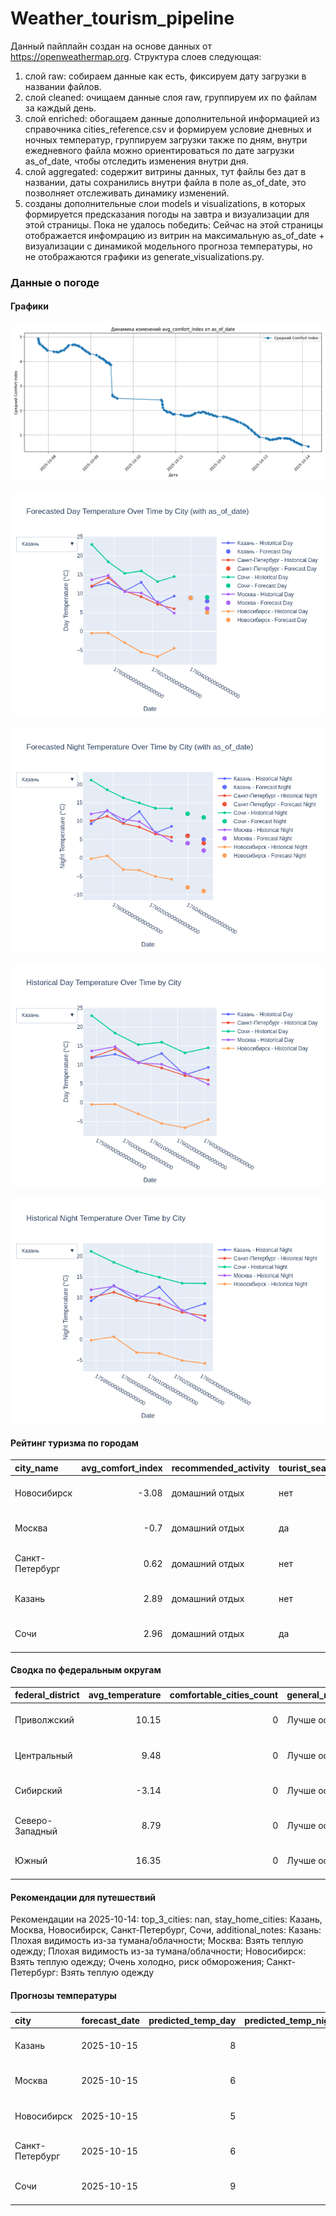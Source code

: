 # Weather_tourism_pipeline
Данный пайплайн создан на основе данных от https://openweathermap.org.
Структура слоев следующая:
  1) слой raw: 
  собираем данные как есть, фиксируем дату загрузки в названии файлов.
  2) слой cleaned:
  очищаем данные слоя raw, группируем их по файлам за каждый день.
  3) слой enriched:
  обогащаем данные дополнительной информацией из справочника cities_reference.csv и формируем условие дневных и ночных температур,
  группируем загрузки также по дням, внутри ежедневного файла можно ориентироваться по дате загрузки as_of_date, чтобы отследить изменения внутри дня.
  4) слой aggregated:
   содержит витрины данных, тут файлы без дат в названии, даты сохранились внутри файла в поле as_of_date, это позволняет отслеживать динамику изменений.
  6) созданы дополнительные слои models и visualizations, в которых формируется предсказания погоды на завтра и визуализации для этой страницы.
  Пока не удалось победить: Сейчас на этой страницы отображается инфомрацию из витрин на максимальную as_of_date + визуализации с динамикой модельного прогноза температуры, 
  но не отображаются графики из generate_visualizations.py.
<!-- WEATHER DATA START -->
### Данные о погоде

#### Графики
![Comfort Index Trend](data/visualizations/comfort_index_trend.png)

![Forecasted Day Temperature](data/visualizations/forecasted_day_temperature.png)

![Forecasted Night Temperature](data/visualizations/forecasted_night_temperature.png)

![Historical Day Temperature](data/visualizations/historical_day_temperature.png)

![Historical Night Temperature](data/visualizations/historical_night_temperature.png)

#### Рейтинг туризма по городам
| city_name       |   avg_comfort_index | recommended_activity   | tourist_season_match   | tourism_season   | tour_recommendation       | as_of_date          |
|:----------------|--------------------:|:-----------------------|:-----------------------|:-----------------|:--------------------------|:--------------------|
| Новосибирск     |               -3.08 | домашний отдых         | нет                    | Июнь-Август      | домашний отдых вне сезона | 2025-10-14 03:13:00 |
| Москва          |               -0.7  | домашний отдых         | да                     | Круглогодично    | домашний отдых в сезон    | 2025-10-14 03:13:00 |
| Санкт-Петербург |                0.62 | домашний отдых         | нет                    | Май-Сентябрь     | домашний отдых вне сезона | 2025-10-14 03:13:00 |
| Казань          |                2.89 | домашний отдых         | нет                    | Май-Сентябрь     | домашний отдых вне сезона | 2025-10-14 03:13:00 |
| Сочи            |                2.96 | домашний отдых         | да                     | Май-Октябрь      | домашний отдых в сезон    | 2025-10-14 03:13:00 |

#### Сводка по федеральным округам
| federal_district   |   avg_temperature |   comfortable_cities_count | general_recommendation   | as_of_date          |
|:-------------------|------------------:|---------------------------:|:-------------------------|:--------------------|
| Приволжский        |             10.15 |                          0 | Лучше остаться дома      | 2025-10-14 03:13:00 |
| Центральный        |              9.48 |                          0 | Лучше остаться дома      | 2025-10-14 03:13:00 |
| Сибирский          |             -3.14 |                          0 | Лучше остаться дома      | 2025-10-14 03:13:00 |
| Северо-Западный    |              8.79 |                          0 | Лучше остаться дома      | 2025-10-14 03:13:00 |
| Южный              |             16.35 |                          0 | Лучше остаться дома      | 2025-10-14 03:13:00 |

#### Рекомендации для путешествий
Рекомендации на 2025-10-14: top_3_cities: nan, stay_home_cities: Казань, Москва, Новосибирск, Санкт-Петербург, Сочи, additional_notes: Казань: Плохая видимость из-за тумана/облачности; Москва: Взять теплую одежду; Плохая видимость из-за тумана/облачности; Новосибирск: Взять теплую одежду; Очень холодно, риск обморожения; Санкт-Петербург: Взять теплую одежду

#### Прогнозы температуры
| city            | forecast_date   |   predicted_temp_day |   predicted_temp_night | model_type       | as_of_date          |
|:----------------|:----------------|---------------------:|-----------------------:|:-----------------|:--------------------|
| Казань          | 2025-10-15      |                    8 |                      5 | LinearRegression | 2025-10-14 03:14:07 |
| Москва          | 2025-10-15      |                    6 |                      2 | LinearRegression | 2025-10-14 03:14:07 |
| Новосибирск     | 2025-10-15      |                    5 |                     -9 | LinearRegression | 2025-10-14 03:14:07 |
| Санкт-Петербург | 2025-10-15      |                    6 |                      4 | LinearRegression | 2025-10-14 03:14:07 |
| Сочи            | 2025-10-15      |                    9 |                     11 | LinearRegression | 2025-10-14 03:14:07 |


<!-- WEATHER DATA END -->
